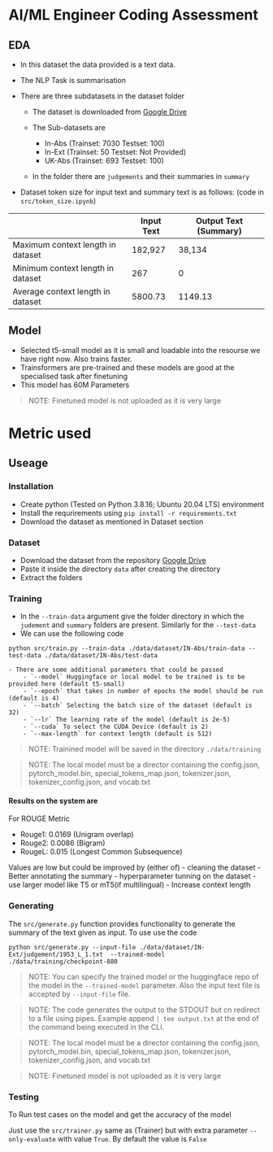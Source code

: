 # AI/ML Engineer Coding Assessment

## EDA
- In this dataset the data provided is a text data.
- The NLP Task is summarisation
- There are three subdatasets in the dataset folder
    - The dataset is downloaded from [Google Drive](https://drive.google.com/drive/u/1/folders/1q9Hd3ChNzamrHpWP_MlT-LYi6EYDjDKc)
    - The Sub-datasets are 
        - In-Abs (Trainset: 7030 Testset: 100)
        - In-Ext (Trainset: 50 Testset: Not Provided)
        - UK-Abs (Trainset: 693 Testset: 100)

    - In the folder there are `judgements` and their summaries in `summary`

- Dataset token size for input text and summary text is as follows: (code in `src/token_size.ipynb`)


|                                   | Input Text | Output Text (Summary) |
|-----------------------------------|------------|-----------------------|
| Maximum context length in dataset | 182,927     | 38,134                 |
| Minimum context length in dataset | 267        | 0                     |
| Average context length in dataset | 5800.73    | 1149.13               |


## Model
- Selected t5-small model as it is small and loadable into the resourse we have right now. Also trains faster.
- Trainsformers are pre-trained and these models are good at the specialised task after finetuning
- This model has 60M Parameters

> NOTE: Finetuned model is not uploaded as it is very large

# Metric used

## Useage
### Installation
- Create python (Tested on Python 3.8.16; Ubuntu 20.04 LTS) environment
- Install the requrirements using `pip install -r requirements.txt`
- Download the dataset as mentioned in Dataset section

### Dataset
- Download the dataset from the repository [Google Drive](https://drive.google.com/drive/u/1/folders/1q9Hd3ChNzamrHpWP_MlT-LYi6EYDjDKc)
- Paste it inside the directory `data` after creating the directory
- Extract the folders

### Training
- In the `--train-data` argument give the folder directory in which the `judement` and `summary` folders are present. Similarly for the `--test-data`
- We can use the following code
```
python src/train.py --train-data ./data/dataset/IN-Abs/train-data --test-data ./data/dataset/IN-Abs/test-data
```
    - There are some additional parameters that could be passed 
        - `--model` Huggingface or local model to be trained is to be provided here (default t5-small)
        - `--epoch` that takes in number of epochs the model should be run (default is 4)
        - `--batch` Selecting the batch size of the dataset (default is 32)
        - `--lr` The learning rate of the model (default is 2e-5)
        - `--cuda` To select the CUDA Device (default is 2)
        - `--max-length` for context length (default is 512)

> NOTE: Trainined model will be saved in the directory `./data/training`

> NOTE: The local model must be a director containing the config.json, pytorch_model.bin, special_tokens_map.json, tokenizer.json, tokenizer_config.json, and vocab.txt 

#### Results on the system are
For ROUGE Metric
- Rouge1: 0.0169 (Unigram overlap)
- Rouge2: 0.0086 (Bigram)
- RougeL: 0.015 (Longest Common Subsequence)

Values are low but could be improved by (either of)
    - cleaning the dataset
    - Better annotating the summary 
    - hyperparameter tunning on the dataset
    - use larger model like T5 or mT5(if multilingual) 
    - Increase context length

### Generating

The `src/generate.py` function provides functionality to generate the summary of the text given as input. To use use the code 
```
python src/generate.py --input-file ./data/dataset/IN-Ext/judgement/1953_L_1.txt  --trained-model ./data/training/checkpoint-880
```

> NOTE: You can specify the trained model or the huggingface repo of the model in the `--trained-model` parameter. Also the input text file is accepted by `--input-file` file. 

> NOTE: The code generates the output to the STDOUT but cn redirect to a file using pipes. Example append `| tee output.txt` at the end of the command being executed in the CLI.

> NOTE: The local model must be a director containing the config.json, pytorch_model.bin, special_tokens_map.json, tokenizer.json, tokenizer_config.json, and vocab.txt

> NOTE: Finetuned model is not uploaded as it is very large

### Testing
To Run test cases on the model and get the accuracy of the model

Just use the `src/trainer.py` same as (Trainer) but with extra parameter `--only-evaluate` with value `True`. By default the value is `False`

